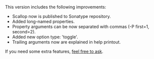 This version includes the following improvements:

* Scallop now is published to Sonatype repository.
* Added long-named properties.
* Property arguments can be now separated with commas (-P first=1, second=2).
* Added new option type: 'toggle'.
* Trailing arguments now are explained in help printout.

If you need some extra features, [feel free to ask](https://github.com/Rogach/scallop/issues/new).